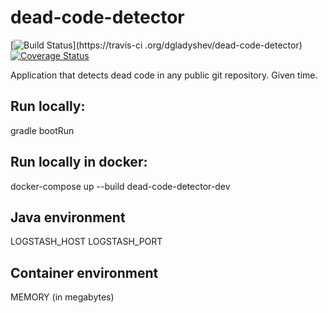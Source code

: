 # dead-code-detector

[![Build Status](https://travis-ci.org/dgladyshev/dead-code-detector.svg?branch=master)](https://travis-ci
.org/dgladyshev/dead-code-detector) [![Coverage Status](https://coveralls.io/repos/github/dgladyshev/dead-code-detector/badge.svg?branch=master)](https://coveralls.io/github/dgladyshev/dead-code-detector?branch=master)

Application that detects dead code in any public git repository. 
Given time.

## Run locally:

gradle bootRun

## Run locally in docker:

docker-compose up --build dead-code-detector-dev

## Java environment

LOGSTASH_HOST
LOGSTASH_PORT

## Container environment
MEMORY (in megabytes)